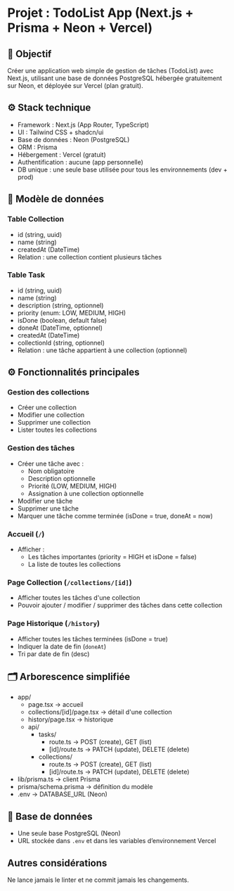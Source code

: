 # Projet : TodoList App (Next.js + Prisma + Neon + Vercel)

## 🎯 Objectif
Créer une application web simple de gestion de tâches (TodoList) avec Next.js, utilisant une base de données PostgreSQL hébergée gratuitement sur Neon, et déployée sur Vercel (plan gratuit).

## ⚙️ Stack technique
- Framework : Next.js (App Router, TypeScript)
- UI : Tailwind CSS + shadcn/ui
- Base de données : Neon (PostgreSQL)
- ORM : Prisma
- Hébergement : Vercel (gratuit)
- Authentification : aucune (app personnelle)
- DB unique : une seule base utilisée pour tous les environnements (dev + prod)

## 🧱 Modèle de données

### Table Collection
- id (string, uuid)
- name (string)
- createdAt (DateTime)
- Relation : une collection contient plusieurs tâches

### Table Task
- id (string, uuid)
- name (string)
- description (string, optionnel)
- priority (enum: LOW, MEDIUM, HIGH)
- isDone (boolean, default false)
- doneAt (DateTime, optionnel)
- createdAt (DateTime)
- collectionId (string, optionnel)
- Relation : une tâche appartient à une collection (optionnel)

## ⚙️ Fonctionnalités principales

### Gestion des collections
- Créer une collection
- Modifier une collection
- Supprimer une collection
- Lister toutes les collections

### Gestion des tâches
- Créer une tâche avec :
  - Nom obligatoire
  - Description optionnelle
  - Priorité (LOW, MEDIUM, HIGH)
  - Assignation à une collection optionnelle
- Modifier une tâche
- Supprimer une tâche
- Marquer une tâche comme terminée (isDone = true, doneAt = now)

### Accueil (`/`)
- Afficher :
  - Les tâches importantes (priority = HIGH et isDone = false)
  - La liste de toutes les collections

### Page Collection (`/collections/[id]`)
- Afficher toutes les tâches d'une collection
- Pouvoir ajouter / modifier / supprimer des tâches dans cette collection

### Page Historique (`/history`)
- Afficher toutes les tâches terminées (isDone = true)
- Indiquer la date de fin (`doneAt`)
- Tri par date de fin (desc)

## 🗂️ Arborescence simplifiée
- app/
  - page.tsx → accueil
  - collections/[id]/page.tsx → détail d'une collection
  - history/page.tsx → historique
  - api/
    - tasks/
      - route.ts → POST (create), GET (list)
      - [id]/route.ts → PATCH (update), DELETE (delete)
    - collections/
      - route.ts → POST (create), GET (list)
      - [id]/route.ts → PATCH (update), DELETE (delete)
- lib/prisma.ts → client Prisma
- prisma/schema.prisma → définition du modèle
- .env → DATABASE_URL (Neon)

## 💾 Base de données
- Une seule base PostgreSQL (Neon)
- URL stockée dans `.env` et dans les variables d’environnement Vercel

## Autres considérations
Ne lance jamais le linter et ne commit jamais les changements.
